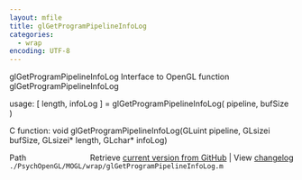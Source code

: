 ```yaml
---
layout: mfile
title: glGetProgramPipelineInfoLog
categories:
  - wrap
encoding: UTF-8
---
```


glGetProgramPipelineInfoLog  Interface to OpenGL function glGetProgramPipelineInfoLog  

usage:  [ length, infoLog ] = glGetProgramPipelineInfoLog( pipeline, bufSize )  

C function:  void glGetProgramPipelineInfoLog(GLuint pipeline, GLsizei bufSize, GLsizei\* length, GLchar\* infoLog)  


<div class="code_header" style="text-align:right;">
  <span style="float:left;">Path&nbsp;&nbsp;</span> <span class="counter">Retrieve <a href=
  "https://raw.github.com/Psychtoolbox-3/Psychtoolbox-3/beta/./PsychOpenGL/MOGL/wrap/glGetProgramPipelineInfoLog.m">current version from GitHub</a> | View <a href=
  "https://github.com/Psychtoolbox-3/Psychtoolbox-3/commits/beta/./PsychOpenGL/MOGL/wrap/glGetProgramPipelineInfoLog.m">changelog</a></span>
</div>
<div class="code">
  <code>./PsychOpenGL/MOGL/wrap/glGetProgramPipelineInfoLog.m</code>
</div>
